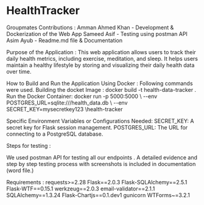 # HealthTracker
Groupmates Contributions :
Amman Ahmed Khan - Development & Dockerization of the Web App
Sameed Asif      - Testing using postman API
Asim Ayub        - Readme.md file & Documentation


Purpose of the Application :
This web application allows users to track their daily health metrics, including exercise, meditation, and sleep. It helps users maintain a healthy lifestyle by storing and visualizing their daily health data over time.


How to Build and Run the Application Using Docker :
Following commands were used.
Building the docket Image :  docker build -t health-data-tracker .
Run the Docker Container:    docker run -p 5000:5000 \ --env POSTGRES_URL=sqlite:///health_data.db \ --env SECRET_KEY=mysecretkey123 \health-tracker


Specific Environment Variables or Configurations Needed:
SECRET_KEY: A secret key for Flask session management.
POSTGRES_URL: The URL for connecting to a PostgreSQL database.

Steps for testing :

We used postman API for testing all our endpoints . A detailed evidence and step by step testing
process with screenshots is included in documentation (word file.) 

Requirements : 
requests>=2.28
Flask==2.0.3
Flask-SQLAlchemy==2.5.1
Flask-WTF==0.15.1
werkzeug==2.0.3
email-validator==2.1.1
SQLAlchemy==1.3.24
Flask-Chartjs==0.1.dev1
gunicorn
WTForms~=3.2.1
